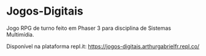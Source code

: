 # Jogos-Digitais
Jogo RPG de turno feito em Phaser 3 para disciplina de Sistemas Multimídia.


Disponível na plataforma repl.it:
https://jogos-digitais.arthurgabrielfr.repl.co/

